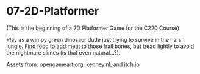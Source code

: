 # 07-2D-Platformer
(This is the beginning of a 2D Platformer Game for the C220 Course)

Play as a wimpy green dinosaur dude just trying to survive in the harsh jungle. Find food to add meat to those frail bones, but tread lightly to avoid the nightmare slimes (is that even natural...?).

Assets from: opengameart.org, kenney.nl, and itch.io

